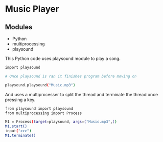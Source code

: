 # Music Player
## Modules
- Python
- multiprocessing
- playsound

This Python code uses playsound module to play a song.
~~~bash
import playsound

# Once playsound is ran it finishes program before moving on

playsound.playsound("Music.mp3")
~~~
And uses a multiprocesser to split the thread and terminate the thread once pressing a key.
~~~bash
from playsound import playsound
from multiprocessing import Process

M1 = Process(target=playsound, args=("Music.mp3",))
M1.start()
input(">>>")
M1.terminate()
~~~
